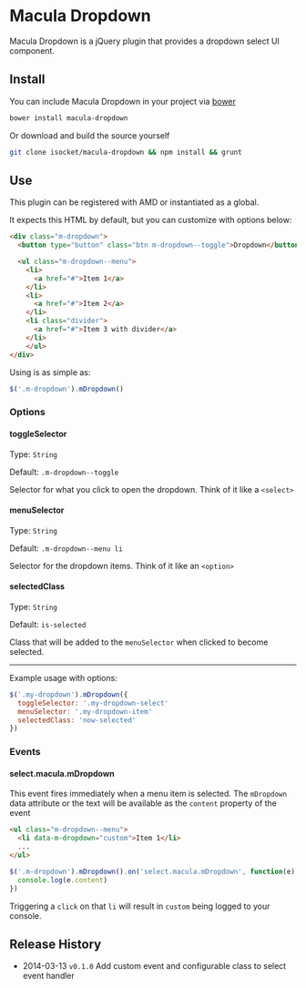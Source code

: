 # Macula Dropdown

Macula Dropdown is a jQuery plugin that provides a dropdown select UI component.

## Install

You can include Macula Dropdown in your project via [bower](http://bower.io/)

```bash
bower install macula-dropdown
```

Or download and build the source yourself

```bash
git clone isocket/macula-dropdown && npm install && grunt
```

## Use

This plugin can be registered with AMD or instantiated as a global.


It expects this HTML by default, but you can customize with options below:

```html
<div class="m-dropdown">
  <button type="button" class="btn m-dropdown--toggle">Dropdown</button>

  <ul class="m-dropdown--menu">
    <li>
      <a href="#">Item 1</a>
    </li>
    <li>
      <a href="#">Item 2</a>
    </li>
    <li class="divider">
      <a href="#">Item 3 with divider</a>
    </li>
    </ul>
</div>
```

Using is as simple as:

```javascript
$('.m-dropdown').mDropdown()
```

### Options

#### toggleSelector

Type: `String`

Default: `.m-dropdown--toggle`

Selector for what you click to open the dropdown. Think of it like a `<select>`

#### menuSelector

Type: `String`

Default: `.m-dropdown--menu li`

Selector for the dropdown items. Think of it like an `<option>`

#### selectedClass

Type: `String`

Default: `is-selected`

Class that will be added to the `menuSelector` when clicked to become selected.

---

Example usage with options:

```javascript
$('.my-dropdown').mDropdown({
  toggleSelector: '.my-dropdown-select'
  menuSelector: '.my-dropdown-item'
  selectedClass: 'now-selected'
})
```

### Events

#### select.macula.mDropdown

This event fires immediately when a menu item is selected. The `mDropdown` data attribute or the text will be available as the `content` property of the event

```html
<ul class="m-dropdown--menu">
  <li data-m-dropdown="custom">Item 1</li>
  ...
</ul>
```

```javascript
$('.m-dropdown').mDropdown().on('select.macula.mDropdown', function(e) {
  console.log(e.content)
})
```
Triggering a `click` on that `li` will result in `custom` being logged to your console.

## Release History

- 2014-03-13 `v0.1.0` Add custom event and configurable class to select event handler
